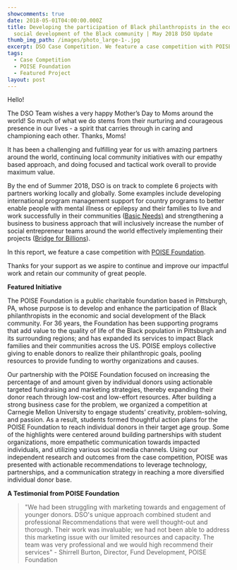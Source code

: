 ```yaml
---
showcomments: true
date: 2018-05-01T04:00:00.000Z
title: Developing the participation of Black philanthropists in the economic and
  social development of the Black community | May 2018 DSO Update
thumb_img_path: /images/photo_large-1-.jpg
excerpt: DSO Case Competition. We feature a case competition with POISE Foundation.
tags:
  - Case Competition
  - POISE Foundation
  - Featured Project
layout: post
---
```

Hello!

The DSO Team wishes a very happy Mother’s Day to Moms around the world! So much of what we do stems from their nurturing and courageous presence in our lives - a spirit that carries through in caring and championing each other. Thanks, Moms!

It has been a challenging and fulfilling year for us with amazing partners around the world, continuing local community initiatives with our empathy based approach, and doing focused and tactical work overall to provide maximum value.  

By the end of Summer 2018, DSO is on track to complete 6 projects with partners working locally and globally. Some examples include developing international program management support for country programs to better enable people with mental illness or epilepsy and their families to live and work successfully in their communities ([Basic Needs)](http://www.basicneeds.org/) and strengthening a business to business approach that will inclusively increase the number of social entrepreneur teams around the world effectively implementing their projects ([Bridge for Billions](https://bridgeforbillions.org/)).

In this report, we feature a case competition with [POISE Foundation](http://www.poisefoundation.org/).

Thanks for your support as we aspire to continue and improve our impactful work and retain our community of great people.

**Featured Initiative**

The POISE Foundation is a public charitable foundation based in Pittsburgh, PA, whose purpose is to develop and enhance the participation of Black philanthropists in the economic and social development of the Black community. For 36 years, the Foundation has been supporting programs that add value to the quality of life of the Black population in Pittsburgh and its surrounding regions; and has expanded its services to impact Black families and their communities across the US. POISE employs collective giving to enable donors to realize their philanthropic goals, pooling resources to provide funding to worthy organizations and causes.

Our partnership with the POISE Foundation focused on increasing the percentage of and amount given by individual donors using actionable targeted fundraising and marketing strategies, thereby expanding their donor reach through low-cost and low-effort resources. After building a strong business case for the problem, we organized a competition at Carnegie Mellon University to engage students’ creativity, problem-solving, and passion. As a result, students formed thoughtful action plans for the POISE Foundation to reach individual donors in their target age group. Some of the highlights were centered around building partnerships with student organizations, more empathetic communication towards impacted individuals, and utilizing various social media channels. Using our independent research and outcomes from the case competition, POISE was presented with actionable recommendations to leverage technology, partnerships, and a communication strategy in reaching a more diversified individual donor base.  

**A Testimonial from POISE Foundation**

> "We had been struggling with marketing towards and engagement of younger donors. DSO's unique approach combined student and professional Recommendations that were well thought-out and thorough. Their work was invaluable; we had not been able to address this marketing issue with our limited resources and capacity. The team was very professional and we would high recommend their services" - Shirrell Burton, Director, Fund Development, POISE Foundation